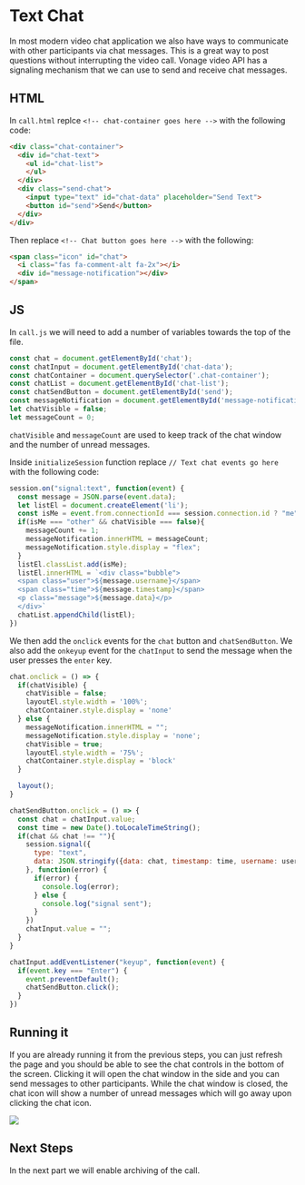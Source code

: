 # Text Chat

In most modern video chat application we also have ways to communicate with other participants via chat messages. This is a great way to post questions without interrupting the video call. Vonage video API has a signaling mechanism that we can use to send and receive chat messages. 

## HTML

In `call.html` replce `<!-- chat-container goes here -->` with the following code:

```html
<div class="chat-container">
  <div id="chat-text">
    <ul id="chat-list">  
    </ul>
  </div>
  <div class="send-chat">
    <input type="text" id="chat-data" placeholder="Send Text">
    <button id="send">Send</button>
  </div>
</div>
```

Then replace `<!-- Chat button goes here -->` with the following:

```html
<span class="icon" id="chat">
  <i class="fas fa-comment-alt fa-2x"></i>
  <div id="message-notification"></div>
</span>
```

## JS

In `call.js` we will need to add a number of variables towards the top of the file. 

```js
const chat = document.getElementById('chat');
const chatInput = document.getElementById('chat-data');
const chatContainer = document.querySelector('.chat-container');
const chatList = document.getElementById('chat-list');
const chatSendButton = document.getElementById('send');
const messageNotification = document.getElementById('message-notification');
let chatVisible = false;
let messageCount = 0;
```

`chatVisible` and `messageCount` are used to keep track of the chat window and the number of unread messages.

Inside `initializeSession` function replace `// Text chat events go here` with the following code:

```js
session.on("signal:text", function(event) {
  const message = JSON.parse(event.data);
  let listEl = document.createElement('li');
  const isMe = event.from.connectionId === session.connection.id ? "me" : "other";
  if(isMe === "other" && chatVisible === false){
    messageCount += 1;
    messageNotification.innerHTML = messageCount;
    messageNotification.style.display = "flex";
  }
  listEl.classList.add(isMe);
  listEl.innerHTML = `<div class="bubble">
  <span class="user">${message.username}</span>
  <span class="time">${message.timestamp}</span>
  <p class="message">${message.data}</p>
  </div>`
  chatList.appendChild(listEl);
})
```

We then add the `onclick` events for the `chat` button and `chatSendButton`. We also add the `onkeyup` event for the `chatInput` to send the message when the user presses the `enter` key.

```js
chat.onclick = () => {
  if(chatVisible) {
    chatVisible = false;
    layoutEl.style.width = '100%';
    chatContainer.style.display = 'none'
  } else {
    messageNotification.innerHTML = "";
    messageNotification.style.display = 'none';
    chatVisible = true;
    layoutEl.style.width = '75%';
    chatContainer.style.display = 'block'
  }

  layout();
}

chatSendButton.onclick = () => {
  const chat = chatInput.value;
  const time = new Date().toLocaleTimeString();
  if(chat && chat !== ""){
    session.signal({
      type: "text",
      data: JSON.stringify({data: chat, timestamp: time, username: username})
    }, function(error) {
      if(error) {
        console.log(error);
      } else {
        console.log("signal sent");
      }
    })
    chatInput.value = "";
  }
}

chatInput.addEventListener("keyup", function(event) {
  if(event.key === "Enter") {
    event.preventDefault();
    chatSendButton.click();
  }
})
```

## Running it

If you are already running it from the previous steps, you can just refresh the page and you should be able to see the chat controls in the bottom of the screen. Clicking it will open the chat window in the side and you can send messages to other participants. While the chat window is closed, the chat icon will show a number of unread messages which will go away upon clicking the chat icon.

![](https://i.ibb.co/txy83kN/chat.png)

## Next Steps

In the next part we will enable archiving of the call. 